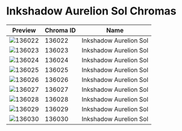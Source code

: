 # Inkshadow Aurelion Sol Chromas



| Preview | Chroma ID | Name |
|---------|-----------|------|
| ![136022](https://raw.communitydragon.org/latest/plugins/rcp-be-lol-game-data/global/default/v1/champion-chroma-images/136/136022.png) | 136022 | Inkshadow Aurelion Sol |
| ![136023](https://raw.communitydragon.org/latest/plugins/rcp-be-lol-game-data/global/default/v1/champion-chroma-images/136/136023.png) | 136023 | Inkshadow Aurelion Sol |
| ![136024](https://raw.communitydragon.org/latest/plugins/rcp-be-lol-game-data/global/default/v1/champion-chroma-images/136/136024.png) | 136024 | Inkshadow Aurelion Sol |
| ![136025](https://raw.communitydragon.org/latest/plugins/rcp-be-lol-game-data/global/default/v1/champion-chroma-images/136/136025.png) | 136025 | Inkshadow Aurelion Sol |
| ![136026](https://raw.communitydragon.org/latest/plugins/rcp-be-lol-game-data/global/default/v1/champion-chroma-images/136/136026.png) | 136026 | Inkshadow Aurelion Sol |
| ![136027](https://raw.communitydragon.org/latest/plugins/rcp-be-lol-game-data/global/default/v1/champion-chroma-images/136/136027.png) | 136027 | Inkshadow Aurelion Sol |
| ![136028](https://raw.communitydragon.org/latest/plugins/rcp-be-lol-game-data/global/default/v1/champion-chroma-images/136/136028.png) | 136028 | Inkshadow Aurelion Sol |
| ![136029](https://raw.communitydragon.org/latest/plugins/rcp-be-lol-game-data/global/default/v1/champion-chroma-images/136/136029.png) | 136029 | Inkshadow Aurelion Sol |
| ![136030](https://raw.communitydragon.org/latest/plugins/rcp-be-lol-game-data/global/default/v1/champion-chroma-images/136/136030.png) | 136030 | Inkshadow Aurelion Sol |